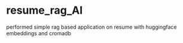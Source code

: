 # resume_rag_AI
performed simple rag based application on resume with huggingface embeddings and cromadb
